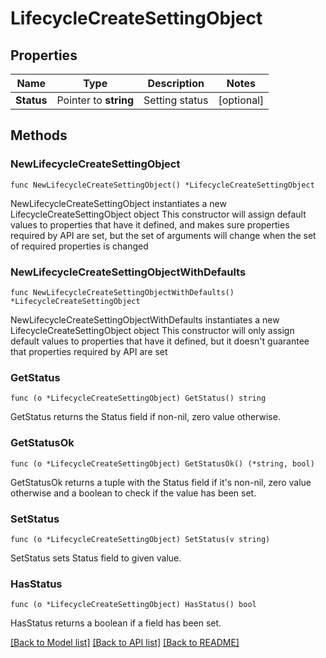# LifecycleCreateSettingObject

## Properties

Name | Type | Description | Notes
------------ | ------------- | ------------- | -------------
**Status** | Pointer to **string** | Setting status | [optional] 

## Methods

### NewLifecycleCreateSettingObject

`func NewLifecycleCreateSettingObject() *LifecycleCreateSettingObject`

NewLifecycleCreateSettingObject instantiates a new LifecycleCreateSettingObject object
This constructor will assign default values to properties that have it defined,
and makes sure properties required by API are set, but the set of arguments
will change when the set of required properties is changed

### NewLifecycleCreateSettingObjectWithDefaults

`func NewLifecycleCreateSettingObjectWithDefaults() *LifecycleCreateSettingObject`

NewLifecycleCreateSettingObjectWithDefaults instantiates a new LifecycleCreateSettingObject object
This constructor will only assign default values to properties that have it defined,
but it doesn't guarantee that properties required by API are set

### GetStatus

`func (o *LifecycleCreateSettingObject) GetStatus() string`

GetStatus returns the Status field if non-nil, zero value otherwise.

### GetStatusOk

`func (o *LifecycleCreateSettingObject) GetStatusOk() (*string, bool)`

GetStatusOk returns a tuple with the Status field if it's non-nil, zero value otherwise
and a boolean to check if the value has been set.

### SetStatus

`func (o *LifecycleCreateSettingObject) SetStatus(v string)`

SetStatus sets Status field to given value.

### HasStatus

`func (o *LifecycleCreateSettingObject) HasStatus() bool`

HasStatus returns a boolean if a field has been set.


[[Back to Model list]](../README.md#documentation-for-models) [[Back to API list]](../README.md#documentation-for-api-endpoints) [[Back to README]](../README.md)


